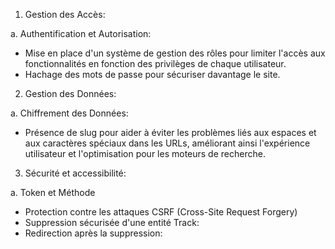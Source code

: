 1. Gestion des Accès:

a. Authentification et Autorisation:
- Mise en place d'un système de gestion des rôles pour limiter l'accès aux fonctionnalités en fonction des privilèges de chaque utilisateur.
- Hachage des mots de passe pour sécuriser davantage le site.

2. Gestion des Données:

a. Chiffrement des Données:
- Présence de slug pour aider à éviter les problèmes liés aux espaces et aux caractères spéciaux dans les URLs, améliorant ainsi l'expérience utilisateur et l'optimisation pour les moteurs de recherche.

3. Sécurité et accessibilité:

a. Token et Méthode
- Protection contre les attaques CSRF (Cross-Site Request Forgery)
- Suppression sécurisée d'une entité Track:
- Redirection après la suppression:




